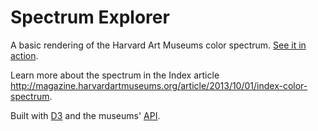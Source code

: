Spectrum Explorer
=================

A basic rendering of the Harvard Art Museums color spectrum. [See it in action](http://apps.harvardartmuseums.org/spectrum-explorer/). 

Learn more about the spectrum in the Index article http://magazine.harvardartmuseums.org/article/2013/10/01/index-color-spectrum.

Built with [D3](http://d3js.org/) and the museums' [API](http://api.harvardartmuseums.org).